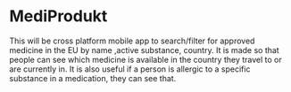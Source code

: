 # MediProdukt
This will be cross platform mobile app to search/filter for approved medicine in the EU by name ,active substance, country. 
It is made so that people can see which medicine is available in the country they travel to or are currently in. 
It is also useful if a person is allergic to a specific substance in a medication, they can see that.
